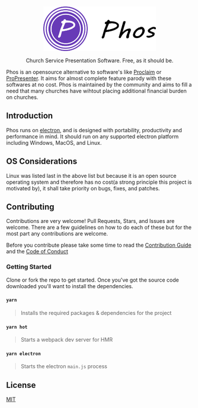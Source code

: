 <p align="center">
    <img height="120" src="misc/img/logo-banner.png"> 
</p>

<p align="center">Church Service Presentation Software. Free, as it should be.</p>

Phos is an opensource alternative to software's like [Proclaim](https://proclaim.faithlife.com/)
or [ProPresenter](https://renewedvision.com/propresenter/).
It aims for almost complete feature parody with these softwares at no cost. Phos is maintained by
the community and aims to fill a need that many churches have wihtout placing additional
financial burden on churches.

## Introduction

Phos runs on [electron](https://electronjs.org/), and is designed with portability,
productivity and performance in mind. It should run on any supported electron platform
including Windows, MacOS, and Linux.

## OS Considerations

Linux was listed last in the above list but because it is an open source operating system and
therefore has no cost(a strong principle this project is motivated by), it shall take priority
on bugs, fixes, and patches.

## Contributing

Contributions are very welcome! Pull Requests, Stars, and Issues are welcome. There are a few
guidelines on how to do each of these but for the most part any contributions are welcome.

Before you contribute please take some time to read the [Contribution Guide](CONTRIBUTING.md) and the [Code of Conduct](CODE_OF_CONDUCT.md)

### Getting Started

Clone or fork the repo to get started. Once you've got the source code downloaded you'll want
to install the dependencies.

#### `yarn`

> Installs the required packages & dependencies for the project

#### `yarn hot`

> Starts a webpack dev server for HMR

#### `yarn electron`

> Starts the electron `main.js` process

## License

[MIT](LICENSE)
